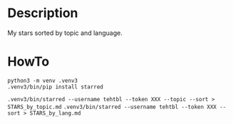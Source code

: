 # Description

My stars sorted by topic and language.

# HowTo

```
python3 -m venv .venv3
.venv3/bin/pip install starred
```

`.venv3/bin/starred --username tehtbl --token XXX --topic --sort > STARS_by_topic.md`
`.venv3/bin/starred --username tehtbl --token XXX --sort > STARS_by_lang.md`
